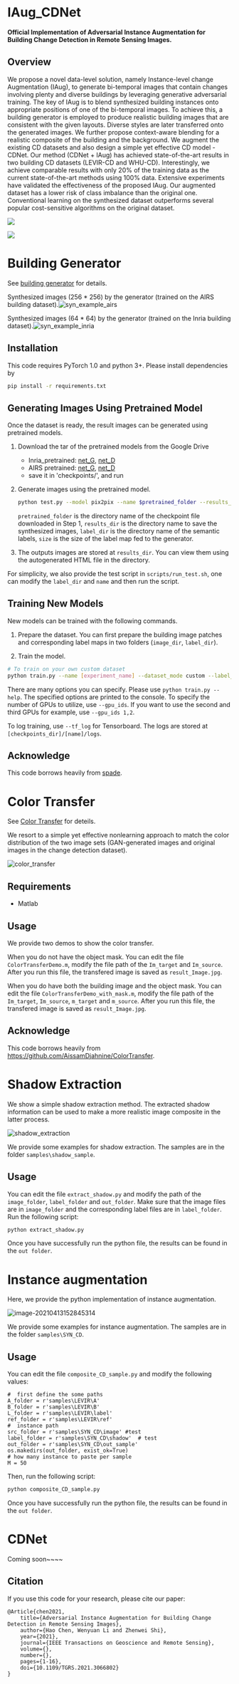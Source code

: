 # IAug_CDNet
**Official Implementation of Adversarial Instance Augmentation for Building Change Detection in Remote Sensing Images.**

## Overview

We propose a novel data-level solution, namely Instance-level change Augmentation (IAug), to generate bi-temporal images that contain changes involving plenty and diverse buildings by leveraging generative adversarial training. The key of IAug is to blend synthesized building instances onto appropriate positions of one of the bi-temporal images. To achieve this, a building generator is employed to produce realistic building images that are consistent with the given layouts. Diverse styles are later transferred onto the generated images. We further propose context-aware blending for a realistic composite of the building and the background. We augment the existing CD datasets and also design a simple yet effective CD model - CDNet. Our method (CDNet + IAug) has achieved state-of-the-art results in two building CD datasets (LEVIR-CD and WHU-CD). Interestingly, we achieve comparable results with only 20\% of the training data as the current state-of-the-art methods using 100\% data. Extensive experiments have validated the effectiveness of the proposed IAug. Our augmented dataset has a lower risk of class imbalance than the original one. Conventional learning on the synthesized dataset outperforms several popular cost-sensitive algorithms on the original dataset.

![](./images/example.png)

![](./images/overall-method.png)

# Building Generator

See [building generator](building_generator/README.md) for details.

Synthesized images (256 * 256) by the generator (trained on the AIRS building dataset).![syn_example_airs](./images/syn_example_airs.png)

Synthesized images (64 * 64) by the generator (trained on the Inria building dataset).![syn_example_inria](./images/syn_example_inria.png)

## Installation

This code requires PyTorch 1.0 and python 3+. Please install dependencies by

```bash
pip install -r requirements.txt
```

## Generating Images Using Pretrained Model

Once the dataset is ready, the result images can be generated using pretrained models.

1. Download the tar of the pretrained models from the Google Drive

   - Inria_pretrained: [net_G](https://drive.google.com/file/d/1YwwX7IwxSGR5551OIKRicemQpAxRJuCL/view?usp=sharing), [net_D](https://drive.google.com/file/d/1DIHLV_e7nd4kjDVnILg5mqjR9gxnJmEZ/view?usp=sharing) 
   - AIRS pretrained: [net_G](https://drive.google.com/file/d/1eGMwYKaaKvNellBrTV51jfeJZuPVIjm3/view?usp=sharing), [net_D](https://drive.google.com/file/d/1q5-GJcYoB7niVdR2YEftdi0NP2L2Fo0w/view?usp=sharing)
   - save it in 'checkpoints/', and run

2. Generate images using the pretrained model.

   ```bash
   python test.py --model pix2pix --name $pretrained_folder --results_dir $results_dir --dataset_mode custom --label_dir $label_dir --label_nc 2 --batchSize $batchSize --load_size $size --crop_size $size --no_instance --which_epoch lastest
   ```

   `pretrained_folder` is the directory name of the checkpoint file downloaded in Step 1, `results_dir` is the directory name to save the synthesized images, `label_dir` is the directory name of the semantic labels, `size` is the size of the label map fed to the generator.  

3. The outputs images are stored at `results_dir`. You can view them using the autogenerated HTML file in the directory.

For simplicity, we also provide the test script in `scripts/run_test.sh`, one can modify the `label_dir` and `name` and then run the script.

## Training New Models

New models can be trained with the following commands.

1. Prepare the dataset. You can first prepare the building image patches and corresponding label maps in two folders (`image_dir`, `label_dir`).

2. Train the model.

```bash
# To train on your own custom dataset
python train.py --name [experiment_name] --dataset_mode custom --label_dir [label_dir] -- image_dir [image_dir] --label_nc 2
```

There are many options you can specify. Please use `python train.py --help`. The specified options are printed to the console. To specify the number of GPUs to utilize, use `--gpu_ids`. If you want to use the second and third GPUs for example, use `--gpu_ids 1,2`.

To log training, use `--tf_log` for Tensorboard. The logs are stored at `[checkpoints_dir]/[name]/logs`.

## Acknowledge

This code borrows heavily from [spade](https://github.com/nvlabs/spade/).

# Color Transfer

See [Color Transfer](./ColorTransfer/README.md) for deteils.

We resort to a simple yet effective nonlearning approach to match the color distribution of the two image sets (GAN-generated images and original images in the change detection dataset).

![color_transfer](./images/color_transfer.png)

## Requirements

- Matlab

## Usage

We provide two demos to show the color transfer. 

When you do not have the object mask. You can edit the file `ColorTransferDemo.m`, modify the file path of the `Im_target` and `Im_source`. After you run this file, the transfered image is saved as `result_Image.jpg`.

When you do have both the building image and the object mask. You can edit the file `ColorTransferDemo_with_mask.m`, modify the file path of the `Im_target`, `Im_source`, `m_target` and `m_source`. After you run this file, the transfered image is saved as `result_Image.jpg`.

## Acknowledge 

This code borrows heavily from https://github.com/AissamDjahnine/ColorTransfer. 

# Shadow Extraction

We show a simple shadow extraction method. The extracted shadow information can be used to make a more realistic image composite in the latter process. 

![shadow_extraction](/images/shadow_extraction.png)

We provide some examples for shadow extraction. The samples are in the folder `samples\shadow_sample`.

## Usage

You can edit the file `extract_shadow.py` and modify the path of the `image_folder`, `label_folder` and `out_folder`. Make sure that the image files are in `image_folder` and the corresponding label files are in `label_folder`. Run the following script:

```bash
python extract_shadow.py
```

Once you have successfully run the python file, the results can be found in the `out folder`.

# Instance augmentation

Here, we provide the python implementation of instance augmentation. 

![image-20210413152845314](./images/synthesized_CD_sample.png)

We provide some examples for instance augmentation. The samples are in the folder `samples\SYN_CD`.

## Usage

You can edit the file `composite_CD_sample.py` and modify the following values: 

```
#  first define the some paths
A_folder = r'samples\LEVIR\A'
B_folder = r'samples\LEVIR\B'
L_folder = r'samples\LEVIR\label'
ref_folder = r'samples\LEVIR\ref'
#  instance path
src_folder = r'samples\SYN_CD\image' #test
label_folder = r'samples\SYN_CD\shadow'  # test
out_folder = r'samples\SYN_CD\out_sample'
os.makedirs(out_folder, exist_ok=True)
# how many instance to paste per sample
M = 50
```

 Then, run the following script:

```bash
python composite_CD_sample.py
```

Once you have successfully run the python file, the results can be found in the `out folder`.

# CDNet

Coming soon~~~~



## Citation

If you use this code for your research, please cite our paper:

```
@Article{chen2021,
    title={Adversarial Instance Augmentation for Building Change Detection in Remote Sensing Images},
    author={Hao Chen, Wenyuan Li and Zhenwei Shi},
    year={2021},
    journal={IEEE Transactions on Geoscience and Remote Sensing},
    volume={},
    number={},
    pages={1-16},
    doi={10.1109/TGRS.2021.3066802}
}
```


